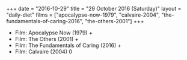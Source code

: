 +++
date = "2016-10-29"
title = "29 October 2016 (Saturday)"
layout = "daily-diet"
films = ["apocalypse-now-1979", "calvaire-2004", "the-fundamentals-of-caring-2016", "the-others-2001"]
+++


* Film: Apocalypse Now (1979) +
* Film: The Others (2001) +
* Film: The Fundamentals of Caring (2016) +
* Film: Calvaire (2004) 0